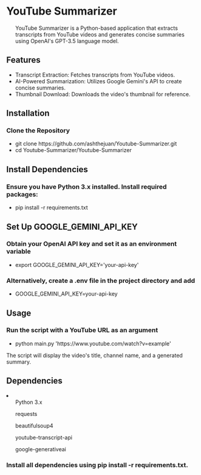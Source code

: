 <h1>YouTube Summarizer</h1>
<ul>YouTube Summarizer is a Python-based application that extracts transcripts from YouTube videos and generates concise summaries using OpenAI's GPT-3.5 language model.</ul>

<h2>Features</h2>
<ul>
  <li>Transcript Extraction: Fetches transcripts from YouTube videos.</li>
  <li>AI-Powered Summarization: Utilizes Google Gemini's API to create concise summaries.</li>
  <li>Thumbnail Download: Downloads the video's thumbnail for reference.</li>
</ul>

<h2>Installation</h2>
<h3>Clone the Repository</h3>
<ul>
  <li>git clone https://github.com/ashthejuan/Youtube-Summarizer.git</li>
  <li>cd Youtube-Summarizer/Youtube-Summarizer</li>
</ul>

<h2>Install Dependencies</h2>
<h3>Ensure you have Python 3.x installed. Install required packages:</h3>
<ul>
  <li>pip install -r requirements.txt</li>
</ul>

<h2>Set Up GOOGLE_GEMINI_API_KEY</h2> 
<h3>Obtain your OpenAI API key and set it as an environment variable</h3>
<ul><li>export GOOGLE_GEMINI_API_KEY='your-api-key'</li></ul>
<h3>Alternatively, create a .env file in the project directory and add</h3>
<ul><li>GOOGLE_GEMINI_API_KEY=your-api-key</li></ul>

<h2>Usage</h2>
<h3>Run the script with a YouTube URL as an argument</h3>

<ul><li>python main.py 'https://www.youtube.com/watch?v=example'</li></ul>
The script will display the video's title, channel name, and a generated summary.


<h2>Dependencies</h2>
<li>
  <ul>Python 3.x</ul>
  <ul>requests</ul>
  <ul>beautifulsoup4</ul>
  <ul>youtube-transcript-api</ul>
  <ul>google-generativeai</ul>
</li>
<h3>Install all dependencies using pip install -r requirements.txt.</h3>
